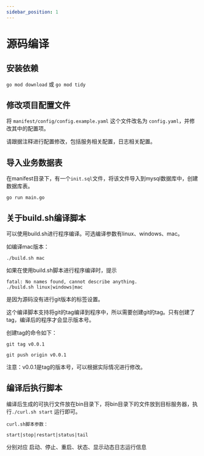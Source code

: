 ```yaml
---
sidebar_position: 1
---
```

# 源码编译

## 安装依赖

`go mod download` 或 `go mod tidy`

## 修改项目配置文件

将 `manifest/config/config.example.yaml` 这个文件改名为 `config.yaml`，并修改其中的配置项。


请跟据注释进行配置修改，包括服务相关配置，日志相关配置。

## 导入业务数据表
在manifest目录下，有一个`init.sql`文件，将该文件导入到mysql数据库中，创建数据库表。

`go run main.go`

## 关于build.sh编译脚本

可以使用build.sh进行程序编译。可选编译参数有linux、windows、mac。

如编译mac版本：
```shell
./build.sh mac
```

如果在使用build.sh脚本进行程序编译时，提示

```
fatal: No names found, cannot describe anything.
./build.sh linux|windows|mac

```
是因为源码没有进行git版本的标签设置。

这个编译脚本支持将git的tag编译到程序中，所以需要创建git的tag。只有创建了tag，编译后的程序才会显示版本号。

创建tag的命令如下：
```
git tag v0.0.1

git push origin v0.0.1
```
注意：v0.0.1是tag的版本号，可以根据实际情况进行修改。

## 编译后执行脚本

编译后生成的可执行文件放在bin目录下，将bin目录下的文件放到目标服务器，执行`./curl.sh start` 运行即可。

```
curl.sh脚本参数：

start|stop|restart|status|tail

```

分别对应 启动、停止、重启、状态、显示动态日志运行信息



